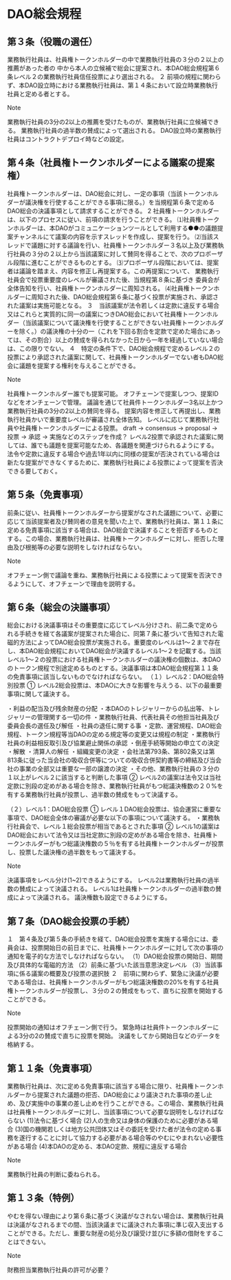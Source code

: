 # DAO総会規程

## 第３条（役職の選任）
業務執行社員は、社員権トークンホルダーの中で業務執行社員の３分の２以上の推薦があった者の     中から本人の立候補で総会に提案され、本DAO総会規程第６条レベル２の業務執行社員信任投票により選出される。
２ 前項の規程に関わらず、本DAO設立時における業務執行社員は、第１４条において設立時業務執行社員と定める者とする。

> [!NOTE]
> 業務執行社員の3分の2以上の推薦を受けたものが、業務執行社員に立候補できる。
> 業務執行社員の過半数の賛成によって選出される。
> DAO設立時の業務執行社員はコントラクトデプロイ時などの設定。

## 第４条（社員権トークンホルダーによる議案の提案権）
社員権トークンホルダーは、DAO総会に対し、一定の事項（当該トークンホルダーが議決権を行使することができる事項に限る。）を当規程第６条で定めるDAO総会の決議事項として請求することができる。
2 社員権トークンホルダーは、以下のプロセスに従い、前項の請求を行うことができる。
⑴社員権トークンホルダーは、本DAOがコミュニケーションツールとして利用する●●の議題提案チャンネルにて議案の内容を示すスレッドを作成し、提案を行う。
⑵当該スレッドで議題に対する議論を行い、社員権トークンホルダー３名以上及び業務執行社員の３分の２以上から当該議案に対して賛同を得ることで、次のプロポーザル段階に進むことができるものとする。
⑶プロポーザル段階においては、提案者は議論を踏まえ、内容を修正し再提案する。この再提案について、     業務執行社員会で投票重要度のレベルが審議された後、当規程第８条に基づき     委員会が全体告知を行い、社員権トークンホルダーに周知される。
⑷社員権トークンホルダーに周知された後、DAO総会規程第６条に基づく投票が実施され、承認された議案は実施可能となる。
３　当該議案が法令若しくは定款に違反する場合又はこれらと実質的に同一の議案につきDAO総会において社員権トークンホルダー（当該議案について議決権を行使することができない社員権トークンホルダーを除く。）の議決権の十分の一（これを下回る割合を定款で定めた場合にあっては、その割合）以上の賛成を得られなかった日から一年を経過していない場合は、この限りでない。
４　特定の条件下で、DAO総会規程で定めるレベル２の投票により承認された議案に関して、社員権トークンホルダーでない者もDAO総会に議題を提案する権利を与えることができる。

> [!NOTE]
> 社員権トークンホルダー誰でも提案可能。
> オフチェーンで提案しつつ、提案IDなどをオンチェーンで管理。
> 議論を通じて社員件トークンホルダー3名以上かつ業務執行社員の3分の2以上の賛同を得る。
> 提案内容を修正して再提出し、業務執行社員かいで重要度レベルが審議され全体告知。
> レベルに応じて業務執行社員や社員権トークンホルダーによる投票。
> draft → consensus → proposal → 投票 → 承認 → 実施などのステップを作成？
> レベル2投票で承認された議案に関しては、誰でも議題を提案可能なため、各議題を関連づけられるようにする。
> 法令や定款に違反する場合や過去1年以内に同様の提案が否決されている場合は新たな提案ができなくするために、業務執行社員による投票によって提案を否決できる要しておく。
>

## 第５条（免責事項）
前条に従い、社員権トークンホルダーから提案がなされた議題について、必要に応じて当該提案者及び賛同者の意見を聞いた上で、業務執行社員は、第１１条に定める免責事項に該当する場合は、DAO総会で決議することを拒否するものとする。この場合、業務執行社員は、社員権トークンホルダーに対し、拒否した理由及び根拠等の必要な説明をしなければならない。

> [!NOTE]
> オフチェーン側で議論を重ね、業務執行社員による投票によって提案を否決できるようにして、オフチェーンで理由を説明する。

## 第６条（総会の決議事項）
総会における決議事項はその重要度に応じてレベル分けされ、前二条で定められる手続きを経て各議案が提案された場合に、同第７条に基づいて告知された電磁的方法によってDAO総会投票が実施される。重要度のレベルは1～２まで存在し、本DAO総会規程においてDAO総会が決議するレベル1～２を記載する。当該レベル1～２の投票における社員権トークンホルダーの議決権の個数は、本DAOのトークン規程で別途定めるものとする。決議事項は本DAO総会規程第１１条の免責事項に該当しないものでなければならない。
（１）レベル2：DAO総会特別投票
① レベル2総会投票は、本DAOに大きな影響を与えうる、以下の最重要事項に関して議決する。

・利益の配当及び残余財産の分配
・本DAOのトレジャリーからの払出等、トレジャリーの管理関する一切の件
・業務執行社員、代表社員その他担当社員及び委員会長の選任及び解任
・社員の退任に関する事
・定款、運営規程、DAO総会規程、トークン規程等当DAOの定める規定等の変更又は規程の制定
・業務執行社員の利益相反取引及び協業避止関係の承認
・倒産手続等開始の申立ての決定
・解散
・清算人の解任
・組織変更の決定
・会社法第793条、第802条又は第813条に従った当会社の吸収合併等についての吸収合併契約書等の締結及び当会社の事業の全部又は重要な一部の譲渡の決定
・その他、業務執行社員の３分の１以上がレベル２に該当すると判断した事項
② レベル2の議案は法令又は当社定款に別段の定めがある場合を除き、業務執行社員がもつ総議決権数の２０%を有する業務執行社員が投票し、過半数の賛成をもって決議する。

（２）レベル1：DAO総会投票
① レベル１DAO総会投票は、協会運営に重要な事項で、DAO総会全体の審議が必要な以下の事項について議決する。
・業務執行社員会で、レベル１総会投票が相当であるとされた事項
② レベル1の議案はDAO総会において法令又は当社定款に別段の定めがある場合を除き、社員権トークンホルダーがもつ総議決権数の５％を有する社員権トークンホルダーが投票し、投票した議決権の過半数をもって議決する。


> [!NOTE]
> 決議事項をレベル分け(1~2)できるようにする。
> レベル2は業務執行社員の過半数の賛成によって決議される。
> レベル1は社員権トークンホルダーの過半数の賛成によって決議される。
> 議決権数も設定できるようにする。

## 第７条（DAO総会投票の手続）
１　第４条及び第５条の手続きを経て、DAO総会投票を実施する場合には、委員会は、投票開始日の前日までに、社員権トークンホルダーに対して次の事項の通知を電子的な方法でしなければならない。
（1）DAO総会投票の開始日、期間及び具体的な電磁的方法
（2）前条に基づいた該当意思決定レベル
（3）当該事項に係る議案の概要及び投票の選択肢
２　前項に関わらず、緊急に決議が必要である場合は、社員権トークンホルダーがもつ総議決権数の20%を有する社員権トークンホルダーが投票し、３分の２の賛成をもって、直ちに投票を開始することができる。

> [!NOTE]
> 投票開始の通知はオフチェーン側で行う。
> 緊急時は社員件トークンホルダーによる3分の2の賛成で直ちに投票を開始。
> 決議をしてから開始日などのデータを格納する。

## 第１１条（免責事項）
業務執行社員は、次に定める免責事項に該当する場合に限り、社員権トークンホルダーから提案された議題の拒否、DAO総会により議決された事項の差し止め、及び実施中の事業の差し止めを行うことができる。この場合、業務執行社員は社員権トークンホルダーに対し、当該事項について必要な説明をしなければならない
(1)法令に基づく場合
(2)人の生命又は身体の保護のために必要がある場合
(3)国の機関若しくは地方公共団体又はその委託を受けた者が法令の定める事務を遂行することに対して協力する必要がある場合等のやむにやまれない必要性がある場合
(4)本DAOの定める、本DAO定款、規程に違反する場合

> [!NOTE]
> 業務執行社員の判断に委ねられる。

## 第１３条（特例）
やむを得ない理由により第６条に基づく決議がなされない場合は、業務執行社員は決議がなされるまでの間、当該決議までに議決された事項に準じ収入支出することができる。ただし、重要な財産の処分及び譲受け並びに多額の借財をすることはできない。

> [!NOTE]
> 財務担当業務執行社員の許可が必要？
> 
